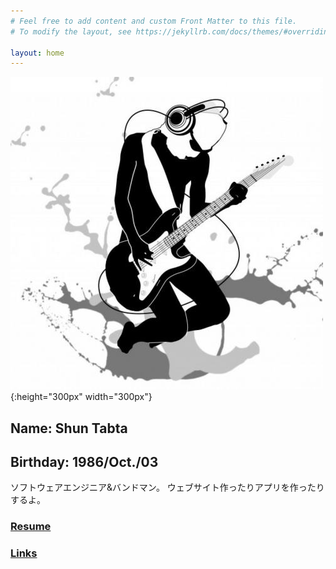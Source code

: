 ```yaml
---
# Feel free to add content and custom Front Matter to this file.
# To modify the layout, see https://jekyllrb.com/docs/themes/#overriding-theme-defaults

layout: home
---
```


![](./assets/img/icon.jpg){:height="300px" width="300px"}

## **Name:** Shun Tabta
## **Birthday:** 1986/Oct./03

ソフトウェアエンジニア&バンドマン。
ウェブサイト作ったりアプリを作ったりするよ。

### [Resume](./resume/)
### [Links](./links/)

